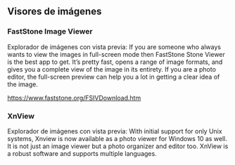## Visores de imágenes



### FastStone Image Viewer
Explorador de imágenes con vista previa:
If you are someone who always wants to view the images in full-screen mode then FastStone Stone Viewer is the best app to get. It’s pretty fast, opens a range of image formats, and gives you a complete view of the image in its entirety. If you are a photo editor, the full-screen preview can help you a lot in getting a clear idea of the image.

https://www.faststone.org/FSIVDownload.htm

### XnView
Explorador de imágenes con vista previa:
With initial support for only Unix systems, Xnview is now available as a photo viewer for Windows 10 as well. It is not just an image viewer but a photo organizer and editor too. XnView is a robust software and supports multiple languages.
